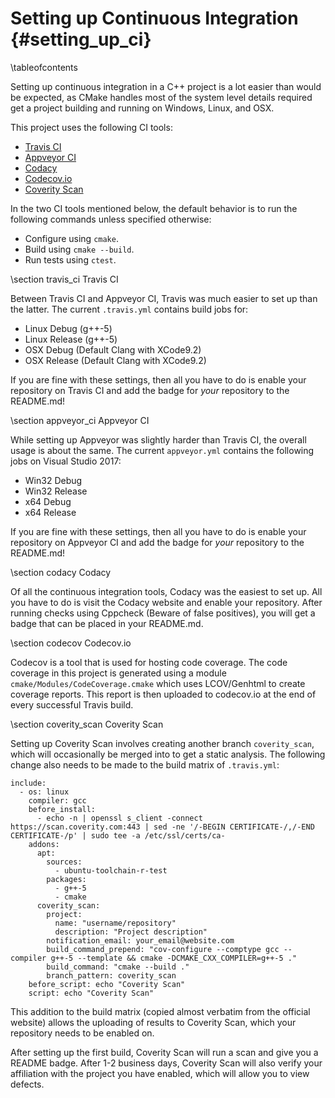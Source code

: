 # Setting up Continuous Integration {#setting_up_ci}

\tableofcontents

Setting up continuous integration in a C++ project is a lot easier than would be expected, as CMake handles most of the system level details required get a project building and running on Windows, Linux, and OSX.

This project uses the following CI tools:
- [Travis CI](https://travis-ci.org/)
- [Appveyor CI](https://www.appveyor.com/)
- [Codacy](https://www.codacy.com/)
- [Codecov.io](https://codecov.io/)
- [Coverity Scan](https://scan.coverity.com/)

In the two CI tools mentioned below, the default behavior is to run the following commands unless specified otherwise:
- Configure using `cmake`.
- Build using `cmake --build`.
- Run tests using `ctest`.

\section travis_ci Travis CI

Between Travis CI and Appveyor CI, Travis was much easier to set up than the latter. The current `.travis.yml` contains build jobs for:

- Linux Debug (g++-5)
- Linux Release (g++-5)
- OSX Debug (Default Clang with XCode9.2)
- OSX Release (Default Clang with XCode9.2)

If you are fine with these settings, then all you have to do is enable your repository on Travis CI and add the badge for _your_ repository to the README.md!

\section appveyor_ci Appveyor CI

While setting up Appveyor was slightly harder than Travis CI, the overall usage is about the same. The current `appveyor.yml` contains the following jobs on Visual Studio 2017:

- Win32 Debug
- Win32 Release
- x64 Debug
- x64 Release

If you are fine with these settings, then all you have to do is enable your repository on Appveyor CI and add the badge for _your_ repository to the README.md!

\section codacy Codacy

Of all the continuous integration tools, Codacy was the easiest to set up. All you have to do is visit the Codacy website and enable your repository. After running checks using Cppcheck (Beware of false positives), you will get a badge that can be placed in your README.md.

\section codecov Codecov.io

Codecov is a tool that is used for hosting code coverage. The code coverage in this project is generated using a module `cmake/Modules/CodeCoverage.cmake` which uses LCOV/Genhtml to create coverage reports. This report is then uploaded to codecov.io at the end of every successful Travis build.

\section coverity_scan Coverity Scan

Setting up Coverity Scan involves creating another branch `coverity_scan`, which will occasionally be merged into to get a static analysis. The following change also needs to be made to the build matrix of `.travis.yml`:

    include:
      - os: linux
        compiler: gcc
        before_install:
          - echo -n | openssl s_client -connect https://scan.coverity.com:443 | sed -ne '/-BEGIN CERTIFICATE-/,/-END CERTIFICATE-/p' | sudo tee -a /etc/ssl/certs/ca-
        addons:
          apt:
            sources:
              - ubuntu-toolchain-r-test
            packages:
              - g++-5
              - cmake
          coverity_scan:
            project:
              name: "username/repository"
              description: "Project description"
            notification_email: your_email@website.com
            build_command_prepend: "cov-configure --comptype gcc --compiler g++-5 --template && cmake -DCMAKE_CXX_COMPILER=g++-5 ."
            build_command: "cmake --build ."
            branch_pattern: coverity_scan
        before_script: echo "Coverity Scan"
        script: echo "Coverity Scan"

This addition to the build matrix (copied almost verbatim from the official website) allows the uploading of results to Coverity Scan, which your repository needs to be enabled on.

After setting up the first build, Coverity Scan will run a scan and give you a README badge. After 1-2 business days, Coverity Scan will also verify your affiliation with the project you have enabled, which will allow you to view defects.
